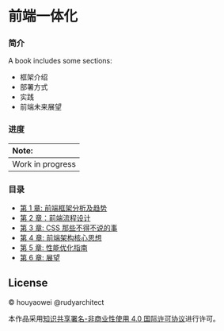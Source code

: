 # 前端一体化

### 简介
A book includes some sections: 

* 框架介绍
* 部署方式
* 实践
* 前端未来展望
  

### 进度

| Note:|
| :--- |
| Work in progress | 

### 目录

- [第 1 章: 前端框架分析及趋势](https://github.com/houyaowei/front-end-complete-book/blob/master/chapters/01-frameworks-and-tendency.md)
- [第 2 章：前端流程设计](https://github.com/houyaowei/front-end-complete-book/blob/master/chapters/02-front-end-process.md)
- [第 3 章: CSS 那些不得不说的事](https://github.com/houyaowei/front-end-complete-book/blob/master/chapters/03-css-have-to-say.md)
- [第 4 章: 前端架构核心思想](https://github.com/houyaowei/front-end-complete-book/blob/master/chapters/04-arc-core.md)
- [第 5 章: 性能优化指南](https://github.com/houyaowei/front-end-complete-book/blob/master/chapters/05-perfermance.md)
- [第 6 章: 展望](https://github.com/houyaowei/front-end-complete-book/blob/master/chapters/06-expaction.md)


## License

© houyaowei  @rudyarchitect

本作品采用[知识共享署名-非商业性使用 4.0 国际许可协议](https://creativecommons.org/licenses/by-nc/4.0/)进行许可。